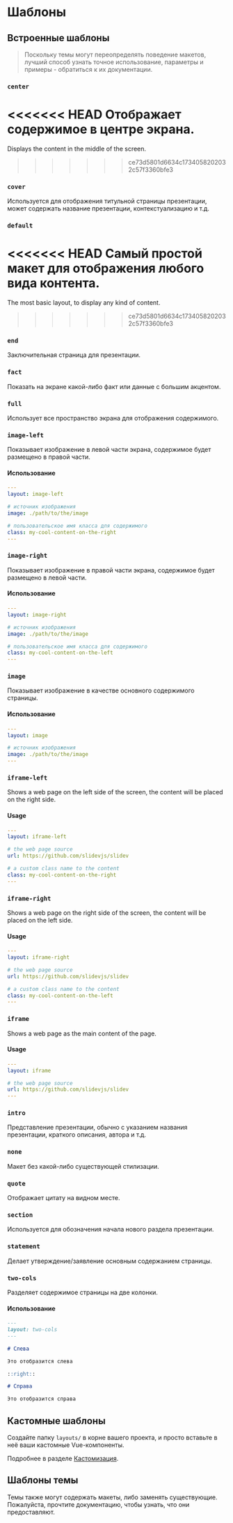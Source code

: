 # Шаблоны

## Встроенные шаблоны

> Поскольку темы могут переопределять поведение макетов, лучший способ узнать точное использование, параметры и примеры - обратиться к их документации.


### `center`

<<<<<<< HEAD
Отображает содержимое в центре экрана.
=======
Displays the content in the middle of the screen.
>>>>>>> ce73d5801d6634c1734058202032c57f3360bfe3

### `cover`

Используется для отображения титульной страницы презентации, может содержать название презентации, контекстуализацию и т.д.

### `default`

<<<<<<< HEAD
Самый простой макет для отображения любого вида контента.
=======
The most basic layout, to display any kind of content.
>>>>>>> ce73d5801d6634c1734058202032c57f3360bfe3

### `end`

Заключительная страница для презентации.

### `fact`

Показать на экране какой-либо факт или данные с большим акцентом.

### `full`

Использует все пространство экрана для отображения содержимого.

### `image-left`

Показывает изображение в левой части экрана, содержимое будет размещено в правой части.

#### Использование

```yaml
---
layout: image-left

# источник изображения
image: ./path/to/the/image

# пользовательское имя класса для содержимого
class: my-cool-content-on-the-right
---
```

### `image-right`

Показывает изображение в правой части экрана, содержимое будет размещено в левой части.

#### Использование

```yaml
---
layout: image-right

# источник изображения
image: ./path/to/the/image

# пользовательское имя класса для содержимого
class: my-cool-content-on-the-left
---
```

### `image`

Показывает изображение в качестве основного содержимого страницы.

#### Использование

```yaml
---
layout: image

# источник изображения
image: ./path/to/the/image
---
```


### `iframe-left`

Shows a web page on the left side of the screen, the content will be placed on the right side.

#### Usage

```yaml
---
layout: iframe-left

# the web page source
url: https://github.com/slidevjs/slidev

# a custom class name to the content
class: my-cool-content-on-the-right
---
```

### `iframe-right`

Shows a web page on the right side of the screen, the content will be placed on the left side.

#### Usage

```yaml
---
layout: iframe-right

# the web page source
url: https://github.com/slidevjs/slidev

# a custom class name to the content
class: my-cool-content-on-the-left
---
```

### `iframe`

Shows a web page as the main content of the page.

#### Usage

```yaml
---
layout: iframe

# the web page source
url: https://github.com/slidevjs/slidev
---
```


### `intro`

Представление презентации, обычно с указанием названия презентации, краткого описания, автора и т.д.

### `none`

Макет без какой-либо существующей стилизации.

### `quote`

Отображает цитату на видном месте.

### `section`

Используется для обозначения начала нового раздела презентации.

### `statement`

Делает утверждение/заявление основным содержанием страницы.

### `two-cols`

Разделяет содержимое страницы на две колонки.

#### Использование


```md
---
layout: two-cols
---

# Слева

Это отобразится слева

::right::

# Справа

Это отобразится справа
```

## Кастомные шаблоны

Создайте папку `layouts/` в корне вашего проекта, и просто вставьте в неё ваши кастомные Vue-компоненты.

Подробнее в разделе [Кастомизация](/custom/directory-structure#layouts).

## Шаблоны темы

Темы также могут содержать макеты, либо заменять существующие. Пожалуйста, прочтите документацию, чтобы узнать, что они предоставляют.